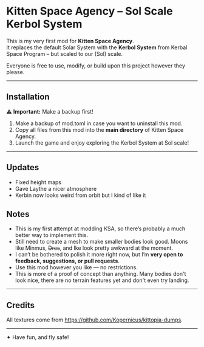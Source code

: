 # Kitten Space Agency – Sol Scale Kerbol System

This is my very first mod for **Kitten Space Agency**.  
It replaces the default Solar System with the **Kerbol System** from Kerbal Space Program – but scaled to our (Sol) scale.  

Everyone is free to use, modify, or build upon this project however they please.

---

## Installation

⚠️ **Important:** Make a backup first!

1. Make a backup of mod.toml in case you want to uninstall this mod.
2. Copy all files from this mod into the **main directory** of Kitten Space Agency.
3. Launch the game and enjoy exploring the Kerbol System at Sol scale!

---

## Updates

- Fixed height maps
- Gave Laythe a nicer atmosphere
- Kerbin now looks weird from orbit but I kind of like it

## Notes

- This is my first attempt at modding KSA, so there’s probably a much better way to implement this.
- Still need to create a mesh to make smaller bodies look good. Moons like Minmus, ~~Dres~~, and Ike look pretty awkward at the moment.
- I can’t be bothered to polish it more right now, but I’m **very open to feedback, suggestions, or pull requests**.  
- Use this mod however you like — no restrictions.  
- This is more of a proof of concept than anything. Many bodies don't look nice, there are no terrain features yet and don't even try landing.

---

## Credits

All textures come from https://github.com/Kopernicus/kittopia-dumps.


---

✦ Have fun, and fly safe!
